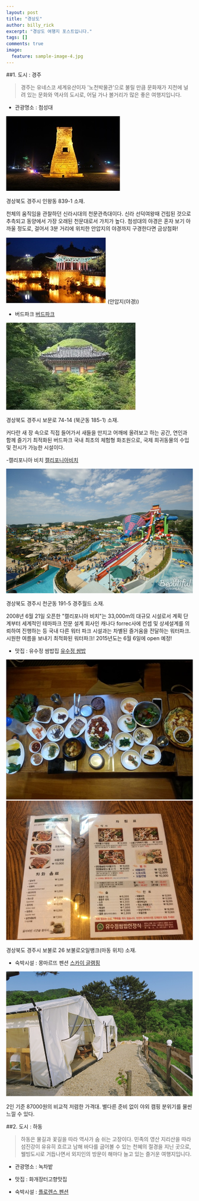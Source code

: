 ```yaml
---
layout: post
title: "경상도"
author: billy_rick
excerpt: "경상도 여행지 포스트입니다."
tags: []
comments: true
image:
  feature: sample-image-4.jpg
---
```


##1. 도시 : 경주

> 경주는 유네스코 세계유산이자 '노천박물관'으로 불릴 만큼 문화재가 지천에 널려 있는 문화와 역사의 도시로, 어딜 가나 볼거리가 많은 좋은 여행지입니다.

- 관광명소 : 첨성대

![첨성대(야경)](https://github.com/shinojin/shinojin.github.com/blob/master/images/gsd-kj-chumsungdae.jpg?raw=true)
    
경상북도 경주시 인왕동 839-1 소재.
  
  천체의 움직임을 관찰하던 신라시대의 천문관측대이다. 신라 선덕여왕때 건립된 것으로 추측되고 동양에서 가장 오래된 천문대로서 가치가 높다. 첨성대의 야경은 혼자 보기 아까울 정도로, 걸어서 3분 거리에 위치한 안압지의 야경까지 구경한다면 금상첨화!

![안압지(야경)](https://github.com/shinojin/shinojin.github.com/blob/master/images/gsd-kj-anapji.jpg?raw=true)
(안압지(야경))

- 버드파크
[버드파크](http://www.birdparks.co.kr)

![버드파크](https://github.com/shinojin/shinojin.github.com/blob/master/images/gsd-kj-birdpark.jpg?raw=true)

경상북도 경주시 보문로 74-14 (북군동 185-1) 소재.

   커다란 새 장 속으로 직접 들어가서 새들을 만지고 어깨에 올려보고 하는 공간, 연인과 함께 즐기기 최적화된 버드파크
국내 최초의 체험형 화조원으로, 국제 희귀동물의 수입 및 전시가 가능한 시설이다.  

-캘리포니아 비치
[캘리포니아비치](http://www.gjw.co.kr/california)

![캘리포니아 비치](https://github.com/shinojin/shinojin.github.com/blob/master/images/gsd-kj-beach.jpg?raw=true)

경상북도 경주시 천군동 191-5 경주월드 소재.

  2008년 6월 21일 오픈한 "캘리포니아 비치"는 33,000m의 대규모 시설로서 계획 단계부터 세계적인 테마파크 전문 설계 회사인 캐나다 forrec사에 컨셉 및 상세설계를 의뢰하여 진행하는 등 국내 다른 워터 파크 시설과는 차별된 즐거움을 전달하는 워터파크. 시원한 여름을 보내기 최적화된 워터파크! 2015년도는 6월 6일에 open 예정!
  
  
- 맛집 : 유수정 쌈밥집
[유수정 쌈밥](cityfood.co.kr/h9/yoosoojeong)

![유수정 쌈밥](https://github.com/shinojin/shinojin.github.com/blob/master/images/gsd-kj-matjip1.jpg?raw=true)
![가격표](https://github.com/shinojin/shinojin.github.com/blob/master/images/gsd-kj-matjip.jpg?raw=true)

경상북도 경주시 보불로 26 보불로오일뱅크(마동 위치) 소재.

- 숙박시설 : 몽마르뜨 펜션
[스카이 글램핑](http://skyglamping.co.kr/)

![스카이글램핑](https://github.com/shinojin/shinojin.github.com/blob/master/images/gsd-kj-skyglamping.jpg?raw=true)

2인 기준 87000원의 비교적 저렴한 가격대.
별다른 준비 없이 야외 캠핑 분위기를 물씬 느낄 수 있다.
 



##2. 도시 : 하동

> 하동은 물길과 꽃길을 따라 역사가 숨 쉬는 고장이다. 민족의 영산 지리산을 따라 섬진강이 유유히 흐르고 남해 바다를 굽어볼 수 있는 천혜의 절경을 지닌 곳으로, 웰빙도시로 거듭나면서 외지인의 방문이 해마다 늘고 있는 즐거운 여행지입니다.

- 관광명소 : 녹차밭

- 맛집 : 화개장터고향맛집

- 숙박시설 : [플로렌스 펜션](www.sjflorence.com)
